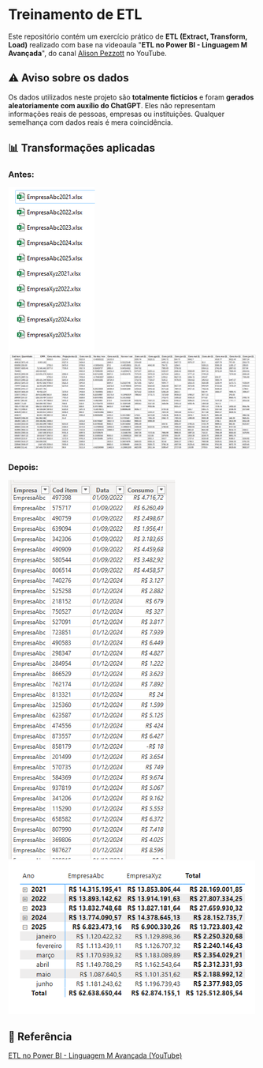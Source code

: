 # Treinamento de ETL

Este repositório contém um exercício prático de **ETL (Extract, Transform, Load)** realizado com base na videoaula "**ETL no Power BI - Linguagem M Avançada**", do canal [Alison Pezzott](https://www.youtube.com/@AlisonPezzott) no YouTube.

## ⚠️ Aviso sobre os dados

Os dados utilizados neste projeto são **totalmente fictícios** e foram **gerados aleatoriamente com auxílio do ChatGPT**. Eles não representam informações reais de pessoas, empresas ou instituições. Qualquer semelhança com dados reais é mera coincidência.

## 📊 Transformações aplicadas

### Antes:
![Tabela Original 1](img/TabelaOriginal1.png)  
![Tabela Original 2](img/TabelaOriginal2.png)

### Depois:
![Tabela Pronta](img/TabelaPronta.png)
![Tabela Pronta](img/Matriz.png)

## 📎 Referência

[ETL no Power BI - Linguagem M Avançada (YouTube)](https://www.youtube.com/watch?v=SmIXNOnp1SE)
